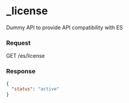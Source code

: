 # _license

Dummy API to provide API compatibility with ES


### Request

GET /es/license

### Response

```json
{
  "status": "active"
}
```
